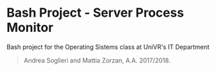 Bash Project - Server Process Monitor
============

Bash project for the Operating Sistems class at UniVR's IT Department

> Andrea Soglieri and Mattia Zorzan, A.A. 2017/2018.
